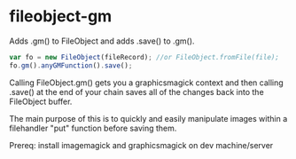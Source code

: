 fileobject-gm
=========================

Adds .gm() to FileObject and adds .save() to .gm().

```js
var fo = new FileObject(fileRecord); //or FileObject.fromFile(file);
fo.gm().anyGMFunction().save();
```

Calling FileObject.gm() gets you a graphicsmagick context and then calling .save() at the end of your chain saves all of the changes back into the FileObject buffer.

The main purpose of this is to quickly and easily manipulate images within a filehandler "put" function before saving them.

Prereq: install imagemagick and graphicsmagick on dev machine/server